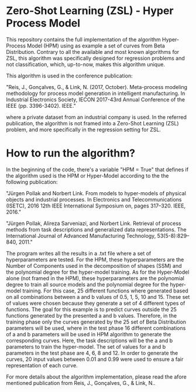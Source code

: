 # Zero-Shot Learning (ZSL) - Hyper Process Model


This repository contains the full implementation of the algorithm Hyper-Process Model (HPM) using as example a set of curves from Beta Distribution. Contrary to all the available and most known algorithms for ZSL, this algorithm was specifically designed for regression problems and not classification, which, up-to-now, makes this algorithm unique. 

This algorithm is used in the conference publication: 

"Reis, J., Gonçalves, G., & Link, N. (2017, October). Meta-process modeling methodology for process model generation in intelligent manufacturing. In Industrial Electronics Society, IECON 2017-43rd Annual Conference of the IEEE (pp. 3396-3402). IEEE."

where a private dataset from an industrial company is used. In the referred publication, the algorithm is not framed into a Zero-Shot Learning (ZSL) problem, and more specifically in the regression setting for ZSL.

# How to run the algorithm?

In the beginning of the code, there's a variable "HPM = True" that defines if the algorithm used is the HPM or Hyper-Model according to the the following publication:

"Jürgen Pollak and Norbert Link. From models to hyper-models of physical objects and industrial processes. In Electronics and Telecommunications (ISETC), 2016 12th IEEE International Symposium on, pages 317–320. IEEE, 2016."

"Jürgen Pollak, Alireza Sarveniazi, and Norbert Link. Retrieval of process methods from task descriptions and generalized data representations. The International Journal of Advanced Manufacturing Technology, 53(5-8):829–840, 2011."

The program writes all the results in a .txt file where a set of hyperparameters are tested. For the HPM, these hyperparameters are the Number of Components used in the decomposition of shapes (SSM) and the polynomial degree for the hyper-model training. As for the Hyper-Model alone (not framed in the HPM), these hyperparameters are the polynomial degree to train all source models and the polynomial degree for the hyper-model training. For this case, 25 different functions where generated based on all combinations between a and b values of 0.5, 1, 5, 10 and 15. These set of values were chosen because they generate a set of 4 different types of functions. The goal for this example is to predict curves outside the 25 functions generated by the presented a and b values. Therefore, in the training phase only the curves generated by the 25 set of Beta Distribution parameters will be used, where in the test phase 16 different combinations of a and b parameters will be used in HPM algorithm to generate the corresponding curves. Here, the task descriptions will be the a and b parameters to train the hyper-model. The set of values for a and b parameters in the test phase are 4, 6, 8 and 12. In order to generate the curves, 20 input values between 0.01 and 0.99 were used to ensure a fair representation of each curve.



For more details about the algorithm implementation, please read the afore mentioned publication from Reis, J., Gonçalves, G., & Link, N..
